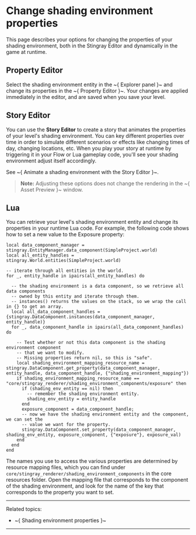 # Change shading environment properties

This page describes your options for changing the properties of your shading environment, both in the Stingray Editor and dynamically in the game at runtime.

## Property Editor

Select the shading environment entity in the ~{ Explorer panel }~ and change its properties in the ~{ Property Editor }~. Your changes are applied immediately in the editor, and are saved when you save your level.

## Story Editor

You can use the **Story Editor** to create a story that animates the properties of your level's shading environment. You can key different properties over time in order to simulate different scenarios or effects like changing times of day, changing locations, etc. When you play your story at runtime by triggering it in your Flow or Lua gameplay code, you'll see your shading environment adjust itself accordingly.

See ~{ Animate a shading environment with the Story Editor }~.

> **Note:** Adjusting these options does not change the rendering in the ~{ Asset Preview }~  window.

## Lua

You can retrieve your level's shading environment entity and change its properties in your runtime Lua code. For example, the following code shows how to set a new value to the Exposure property:

~~~{lua}
local data_component_manager = stingray.EntityManager.data_component(SimpleProject.world)
local all_entity_handles = stingray.World.entities(SimpleProject.world)

-- iterate through all entities in the world.
for _, entity_handle in ipairs(all_entity_handles) do

  -- the shading environment is a data component, so we retrieve all data components
  -- owned by this entity and iterate through them.
  -- instances() returns the values on the stack, so we wrap the call in {} to get an array.
  local all_data_component_handles = {stingray.DataComponent.instances(data_component_manager, entity_handle)}
  for _, data_component_handle in ipairs(all_data_component_handles) do

    -- Test whether or not this data component is the shading environment component
	-- that we want to modify.
    -- Missing properties return nil, so this is "safe".
    local shading_environment_mapping_resource_name = stingray.DataComponent.get_property(data_component_manager, entity_handle, data_component_handle, {"shading_environment_mapping"})
    if shading_environment_mapping_resource_name == "core/stingray_renderer/shading_environment_components/exposure" then
      if (shading_env_entity == nil) then
	    -- remember the shading environment entity.
        shading_env_entity = entity_handle
      end
      exposure_component = data_component_handle;
	  -- now we have the shading environment entity and the component, we can set the
	  -- value we want for the property.
	  stingray.DataComponent.set_property(data_component_manager, shading_env_entity, exposure_component, {"exposure"}, exposure_val)
	end
  end
end
~~~

The names you use to access the various properties are determined by resource mapping files, which you can find under `core/stingray_renderer/shading_environment_components` in the core resources folder. Open the mapping file that corresponds to the component of the shading environment, and look for the name of the key that corresponds to the property you want to set.

---
Related topics:
-	~{ Shading environment properties }~

---
